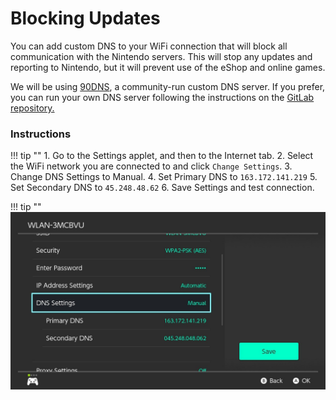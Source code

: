 # Blocking Updates

You can add custom DNS to your WiFi connection that will block all communication with the Nintendo servers. This will stop any updates and reporting to Nintendo, but it will prevent use of the eShop and online games.

We will be using [90DNS](https://gitlab.com/ao/90dns), a community-run custom DNS server. If you prefer, you can run your own DNS server following the instructions on the [GitLab repository.](https://gitlab.com/ao/90dns/blob/master/SELFHOST.md)

### Instructions

!!! tip ""
    1. Go to the Settings applet, and then to the Internet tab.
    2. Select the WiFi network you are connected to and click `Change Settings`.
    3. Change DNS Settings to Manual.
    4. Set Primary DNS to `163.172.141.219`
    5. Set Secondary DNS to `45.248.48.62`
    6. Save Settings and test connection.
   
!!! tip ""
    ![Visual for System Settings serial location](../extras/img/blocking_updates.jpg)